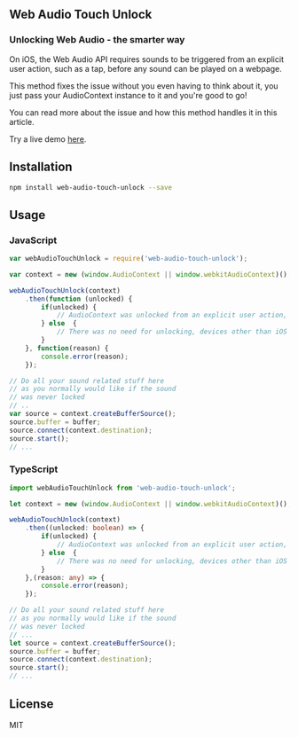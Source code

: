 ## Web Audio Touch Unlock

### Unlocking Web Audio - the smarter way

On iOS, the Web Audio API requires sounds to be triggered from an explicit user action, such as a tap, before any sound can be played on a webpage.

This method fixes the issue without you even having to think about it, you just pass your AudioContext instance to it and you're good to go!

You can read more about the issue and how this method handles it in this article. 

Try a live demo [here](https://pavle-goloskokovic.github.io/web-audio-touch-unlock-example/).

## Installation

```bash
npm install web-audio-touch-unlock --save
```

## Usage

### JavaScript

```javascript
var webAudioTouchUnlock = require('web-audio-touch-unlock');

var context = new (window.AudioContext || window.webkitAudioContext)();

webAudioTouchUnlock(context)
    .then(function (unlocked) {
        if(unlocked) {
            // AudioContext was unlocked from an explicit user action, sound should start playing now
        } else  {
            // There was no need for unlocking, devices other than iOS
        }
    }, function(reason) {
        console.error(reason);
    });

// Do all your sound related stuff here
// as you normally would like if the sound
// was never locked
// ..
var source = context.createBufferSource();
source.buffer = buffer;
source.connect(context.destination);
source.start();
// ...

```

### TypeScript

```typescript
import webAudioTouchUnlock from 'web-audio-touch-unlock';

let context = new (window.AudioContext || window.webkitAudioContext)();

webAudioTouchUnlock(context)
    .then((unlocked: boolean) => {
        if(unlocked) {
            // AudioContext was unlocked from an explicit user action, sound should start playing now
        } else  {
            // There was no need for unlocking, devices other than iOS
        }
    },(reason: any) => {
        console.error(reason);
    });

// Do all your sound related stuff here 
// as you normally would like if the sound 
// was never locked
// ...
let source = context.createBufferSource();
source.buffer = buffer;
source.connect(context.destination);
source.start();
// ...

```

## License

  MIT
